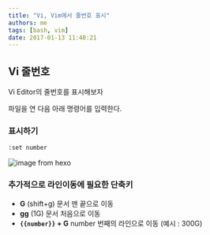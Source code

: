 ```yaml
---
title: "Vi, Vim에서 줄번호 표시"
authors: me
tags: [bash, vim]
date: 2017-01-13 11:40:21
---
```


## Vi 줄번호

Vi Editor의 줄번호를 표시해보자

파일을 연 다음 아래 명령어를 입력한다.

### 표시하기

```bash
:set number
```

![image from hexo](https://i.imgur.com/B8J9zVJ.png)

### 추가적으로 라인이동에 필요한 단축키

- **G** (shift+g) 문서 맨 끝으로 이동
- **gg** (1G) 문서 처음으로 이동
- **`{{number}}` + G** number 번째의 라인으로 이동 (예시 : 300G)
